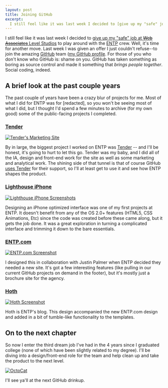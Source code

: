 ```yaml
---
layout: post
title: Joining GitHub
excerpt:
  I still feel like it was last week I decided to [give up my "safe" job at <strike>Web Associates</strike> Level Studios](/features/ch-ch-ch-changes/) to play around with the [ENTP](http://entp.com) crew.  Well, it's time for another move.  Last week I was given an offer I just couldn't refuse--to join the amazing [GitHub](http://github.com) team ([my GitHub profile](http://github.com/kneath).  For those of you who don't know who GitHub is: shame on you.  GitHub has taken something as boring as source control and made it something that *brings people together*.  Social coding, indeed.
---
```


I still feel like it was last week I decided to [give up my "safe" job at <strike>Web Associates</strike> Level Studios](/features/ch-ch-ch-changes/) to play around with the [ENTP](http://entp.com) crew.  Well, it's time for another move.  Last week I was given an offer I just couldn't refuse--to join the amazing [GitHub](http://github.com) team ([my GitHub profile](http://github.com/kneath).  For those of you who don't know who GitHub is: shame on you.  GitHub has taken something as boring as source control and made it something that *brings people together*.  Social coding, indeed.

## A brief look at the past couple years

The past couple of years have been a crazy blur of projects for me.  Most of what I did for ENTP was for [redacted], so you won't be seeing most of what I did, but I thought I'd spend a few minutes to archive (for my own good) some of the public-facing projects I completed.

### [Tender](http://tenderapp.com)

<div class="figure"><a href="http://tenderapp.com"><img src="/images/posts/github/tender_marketing.jpg" alt="Tender's Marketing Site" /></a></div>

By in large, the biggest project I worked on ENTP was [Tender](http://tenderapp.com) -- and I'll be honest, it's going to hurt to let this go.  Tender was my baby, and I did all of the IA, design and front-end work for the site as well as some marketing and analytical work.  The shining side of that tunnel is that of course GitHub [uses Tender](http://support.github.com) for their support, so I'll at least get to use it and see how ENTP shapes the product.

### [Lighthouse iPhone](http://iphone.lighthouseapp.com)

<div class="figure"><a href="http://iphone.lighthouseapp.com"><img src="/images/posts/github/lighthouse_iphone.jpg" alt="Lighthouse iPhone Screenshots" /></a></div>

Designing an iPhone optimized interface was one of my first projects at ENTP.  It doesn't benefit from any of the OS 2.0+ features (HTML5, CSS Animations, Etc) since the code was created before these came along, but it gets the job done.  It was a great exploration in turning a complicated interface and trimming it down to the bare essentials.

### [ENTP.com](http://entp.com)

<div class="figure"><a href="http://entp.com"><img src="/images/posts/github/entp.jpg" alt="ENTP.com Screenshot" /></a></div>

I designed this in collaboration with Justin Palmer when ENTP decided they needed a new site.  It's got a few interesting features (like pulling in our current GitHub projects on demand in the footer), but it's mostly just a brochure site for the agency.

### [Hoth](http://hoth.entp.com)

<div class="figure"><a href="http://hoth.entp.com"><img src="/images/posts/github/entp_hoth.jpg" alt="Hoth Screenshot" /></a></div>

Hoth is ENTP's blog.  This design accompanied the new ENTP.com design and added in a bit of tumble-like functionality to the templates.

## On to the next chapter

So now I enter the third dream job I've had in the 4 years since I graduated college (none of which have been slightly related to my degree). I'll be diving into a design/front-end role for the team and help clean up and take the product to the next level.

<div class="figure"><a href="http://github.com"><img src="/images/posts/github/octocat.png" alt="OctoCat" /></a></div>

I'll see ya'll at the next GitHub drinkup.